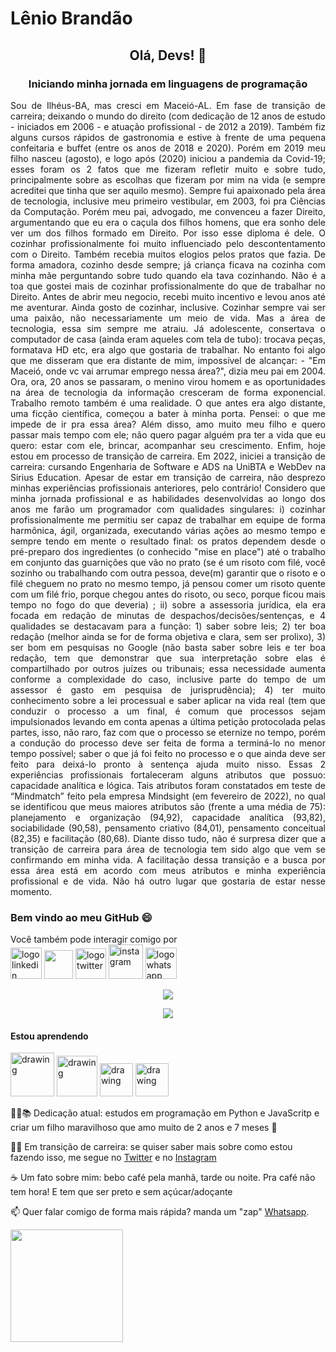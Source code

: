 # Lênio Brandão
## <p align="center">Olá, Devs! 👋</p>
### <p align="center">Iniciando minha jornada em linguagens de programação</p>
<p align="justify">Sou de Ilhéus-BA, mas cresci em Maceió-AL. Em fase de transição de carreira; deixando o mundo do direito (com dedicação de 12 anos de estudo - iniciados em 2006 - e atuação profissional - de 2012 a 2019). Também fiz alguns cursos rápidos de gastronomia e estive à frente de uma pequena confeitaria e buffet (entre os anos de 2018 e 2020). Porém em 2019 meu filho nasceu (agosto), e logo após (2020) iniciou a pandemia da Covid-19; esses foram os 2 fatos que me fizeram refletir muito e sobre tudo, principalmente sobre as escolhas que fizeram por mim na vida (e sempre acreditei que tinha que ser aquilo mesmo). Sempre fui apaixonado pela área de tecnologia, inclusive meu primeiro vestibular, em 2003, foi pra Ciências da Computação. Porém meu pai, advogado, me convenceu a fazer Direito, argumentando que eu era o caçula dos filhos homens, que era sonho dele ver um dos filhos formado em Direito. Por isso esse diploma é dele. O cozinhar profissionalmente foi muito influenciado pelo descontentamento com o Direito. Também recebia muitos elogios pelos pratos que fazia. De forma amadora, cozinho desde sempre; já criança ficava na cozinha com minha mãe perguntando sobre tudo quando ela tava cozinhando. Não é a toa que gostei mais de cozinhar profissionalmente do que de trabalhar no Direito. Antes de abrir meu negocio, recebi muito incentivo e levou anos até me aventurar. Ainda gosto de cozinhar, inclusive. Cozinhar sempre vai ser uma paixão, não necessariamente um meio de vida. Mas a área de tecnologia, essa sim sempre me atraiu. Já adolescente, consertava o computador de casa (ainda eram aqueles com tela de tubo): trocava peças, formatava HD etc, era algo que gostaria de trabalhar. No entanto foi algo que me disseram que era distante de mim, impossível de alcançar: - "Em Maceió, onde vc vai arrumar emprego nessa área?", dizia meu pai em 2004. Ora, ora, 20 anos se passaram, o menino virou homem e as oportunidades na área de tecnologia da informação cresceram de forma exponencial. Trabalho remoto também é uma realidade. O que antes era algo distante, uma ficção científica, começou a bater à minha porta. Pensei: o que me impede de ir pra essa área? Além disso, amo muito meu filho e quero passar mais tempo com ele; não quero pagar alguém pra ter a vida que eu quero: estar com ele, brincar, acompanhar seu crescimento. Enfim, hoje estou em processo de transição de carreira. Em 2022, iniciei a transição de carreira: cursando Engenharia de Software e ADS na UniBTA e WebDev na Sirius Education. Apesar de estar em transição de carreira, não desprezo minhas experiências profissionais anteriores, pelo contrário! Considero que minha jornada profissional e as habilidades desenvolvidas ao longo dos anos me farão um programador com qualidades singulares: i) cozinhar profissionalmente me permitiu ser capaz de trabalhar em equipe de forma harmônica, ágil, organizada, executando várias ações ao mesmo tempo e sempre tendo em mente o resultado final: os pratos dependem desde o pré-preparo dos ingredientes (o conhecido "mise en place") até o trabalho em conjunto das guarnições que vão no prato (se é um risoto com filé, você sozinho ou trabalhando com outra pessoa, deve(m) garantir que o risoto e o filé cheguem no prato no mesmo tempo, já pensou comer um risoto quente com um filé frio, porque chegou antes do risoto, ou seco, porque ficou mais tempo no fogo do que deveria) ; ii) sobre a assessoria jurídica, ela era focada em redação de minutas de despachos/decisões/sentenças, e 4 qualidades se destacavam para a função: 1) saber sobre leis; 2) ter boa redação (melhor ainda se for de forma objetiva e clara, sem ser prolixo), 3) ser bom em pesquisas no Google (não basta saber sobre leis e ter boa redação, tem que demonstrar que sua interpretação sobre elas é compartilhado por outros juízes ou tribunais; essa necessidade aumenta conforme a complexidade do caso, inclusive parte do tempo de um assessor é gasto em pesquisa de jurisprudência); 4) ter muito conhecimento sobre a lei processual e saber aplicar na vida real (tem que conduzir o processo a um final, é comum que processos sejam impulsionados levando em conta apenas a última petição protocolada pelas partes, isso, não raro, faz com que o processo se eternize no tempo, porém a condução do processo deve ser feita de forma a terminá-lo no menor tempo possível; saber o que já foi feito no processo e o que ainda deve ser feito para deixá-lo pronto à sentença ajuda muito nisso. Essas 2 experiências profissionais fortaleceram alguns atributos que possuo: capacidade analítica e lógica. Tais atributos foram constatados em teste de “Mindmatch” feito pela empresa Mindsight (em fevereiro de 2022),  no qual se identificou que meus maiores atributos são (frente a uma média de 75): planejamento e organização (94,92), capacidade analítica (93,82), sociabilidade (90,58), pensamento criativo (84,01), pensamento conceitual (82,35) e facilitação (80,68). Diante disso tudo, não é surpresa dizer que a transição de carreira para área de tecnologia tem sido algo que vem se confirmando em minha vida. A facilitação dessa transição e a busca por essa área está em acordo com meus atributos e minha experiência profissional e de vida. Não há outro lugar que gostaria de estar nesse momento.</p>
<h3>Bem vindo ao meu GitHub 😄</h3>
Você também pode interagir comigo por

<div>
<a href="https://www.linkedin.com/in/leniobrandao" target="_blank"><img src="https://user-images.githubusercontent.com/102772203/161966708-21a6c4ed-6f4c-4661-98a9-7c3103f6a5f5.png" alt="logo linkedin" width="50"></a>
<a href="https://www.hackerrank.com/lenioguerreiro" target="_blank"><img src="https://www.pngitem.com/pimgs/m/366-3662405_hackerrank-logo-png-transparent-png.png" width="46"></a>
<a href="https://www.twitter.com/BrandaoLenio" target="_blank"><img src="https://user-images.githubusercontent.com/102772203/161966411-bdbf458f-a4a7-499f-a22e-75a1ac12e545.png" alt="logo twitter" width="49"></a>
<a href="https://www.instagram.com/leniobrandao" target="_blank"><img src="https://user-images.githubusercontent.com/102772203/161966293-90a8dc43-1e07-42ec-8c4e-c1ebd921549f.png" alt="instagram" width="55"></a>
  <a href="https://contate.me/brandaolenio" target="_blank"><img src="https://user-images.githubusercontent.com/102772203/161977440-4bbef4da-4a71-40b9-86b4-37eae4636b59.png" alt="logo whatsapp" width="50"></a>
</div>
</p>
<p align="center">
  <img src="http://img.shields.io/static/v1?label=STATUS&message=EM%20DESENVOLVIMENTO&color=GREEN&style=for-the-badge"/>
  </p>

<p align="center">
  <img src="https://user-images.githubusercontent.com/102772203/161967424-ab4d2f78-7a92-42f8-9687-ae2e44f838ff.gif"/>
</p>

<h4>Estou aprendendo</h4>
<p>
<img src="https://user-images.githubusercontent.com/102772203/161968577-610b051f-0d91-48e0-99f8-3c70743bc00f.png" alt="drawing" width="70"/> <img src="https://upload.wikimedia.org/wikipedia/commons/9/99/Unofficial_JavaScript_logo_2.svg" alt="drawing" width="65"/> <img src="https://logodownload.org/wp-content/uploads/2016/10/html5-logo.png" alt="drawing" width="53"/> <img src="https://user-images.githubusercontent.com/102772203/161970749-552916c5-201a-45b0-a6af-bbfe47d57e86.png" alt="drawing" width="53"/>
 </p>
 🧑‍🎓📚 Dedicação atual: estudos em programação em Python e JavaScritp e criar um filho maravilhoso que amo muito de 2 anos e 7 meses 👶
 </p>
 🦾🧠 Em transição de carreira: se quiser saber mais sobre como estou fazendo isso, me segue no <a href="https://www.twitter.com/BrandaoLenio">Twitter</a> e no <a href="https://www.instagram.com/leniobrandao">Instagram</a>
 </p>
 ☕ Um fato sobre mim: bebo café pela manhã, tarde ou noite. Pra café não tem hora! E tem que ser preto e sem açúcar/adoçante
 </p>
 📫 Quer falar comigo de forma mais rápida? manda um "zap" <a href="https://contate.me/brandaolenio">Whatsapp</a>.
</p>
<div>
<a href="https://github.com/brandaolenio">
<img height="180em" src="https://github-readme-stats.vercel.app/api?username=brandaolenio&show_icons=true&theme=dracula&include_all_commits=true&count_private=true"/>
</div>
